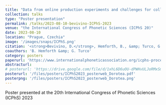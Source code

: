```yaml
---
title: "Data from online production experiments and challenges for collecting good-quality recordings for prosodic analyses"
collection: talks
type: "Poster presentation"
permalink: /talks/2023-08-10-bevivino-ICPhS-2023
venue: "the International Congress of Phonetic Sciences (ICPhS 20)"
date: 2023-08-10
location: "Prague, Czechia"
image: '/images/snaps/ICPhS.png'
citation: '<strong>Bevivino, D.</strong>, Hemforth, B., &amp; Turco, G. (2023). Data from online production experiments and challenges for collecting good-quality recordings for prosodic analyses. <em>20th International Congress of Phonetic Sciences (ICPhS 2023)</em>. Prague, Czechia.'
coauthors: 'B. Hemforth &amp; G. Turco'
category: posters
paperurl: 'https://www.internationalphoneticassociation.org/icphs-proceedings/ICPhS2023/full_papers/152.pdf'
abstracturl: 
# posterurl: 'https://drive.google.com/file/d/1xhL6D6uOU-dPWHvULJoRMxSmIqV2OkQG/view?usp=drivesdk'
posterurl: '/files/posters/ICPhS2023_posterweb_Dorotea.pdf'
posterpng: '/files/posters/ICPhS2023_posterweb_Dorotea.png'
---
```


Poster presented at the 20th International Congress of Phonetic Sciences (ICPhS) 2023

<!-- [![amlap2022 poster]({{ site.url }}/files/posters/AMLaP2022_VirtualPoster_DB.png)]({{ site.url }}/files/posters/AMLaP2022_VirtualPoster_DB.pdf) -->

<!-- <a href="{{ site.url }}/files/posters/AMLaP2022_VirtualPoster_DB.pdf" target="_blank">
  <img src="{{ site.url }}/files/posters/AMLaP2022_VirtualPoster_DB.png" style="max-width:50%;">
</a> -->